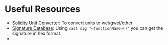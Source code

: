 # Useful Resources

- [Solidity Unit Converter](https://eth-converter.com/): To convert units to wei/gwei/ether.
- [Signature Database](https://openchain.xyz/signatures/): Using `cast sig "<functionName>()"` you can get the signature in hex format.
-

